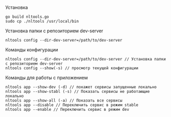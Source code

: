Установка
```
go build nltools.go
sudo cp ./nltools /usr/local/bin
```

Установка папки с репозиторием dev-server
```
nltools config --dir-dev-server=/path/to/dev-server
```

Команды конфигурации
```
nltools config --dir-dev-server=/path/to/dev-server // Установка папки с репозиторием dev-server
nltools config --show(-s) // просмотр текущей конфигурации
```

Команды для работы с приложением
```
nltools app --show-dev (-d) // покажет сервисы запущенные локально
nltools app --show-stabl (-s) // Показать сервисы не работающие локально
nltools app --show-all (-a) // Показать все сервисы
nltools app --disable // Переключить сервис в режим stable
nltools app --enable // Переключить сервис в режим dev
```